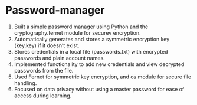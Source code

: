 # Password-manager

1. Built a simple password manager using Python and the cryptography.fernet module for securev
encryption.
2. Automatically generates and stores a symmetric encryption key (key.key) if it doesn’t exist.
3. Stores credentials in a local file (passwords.txt) with encrypted passwords and plain account
names.
4. Implemented functionality to add new credentials and view decrypted passwords from the file.
5. Used Fernet for symmetric key encryption, and os module for secure file handling.
6. Focused on data privacy without using a master password for ease of access during learning.
